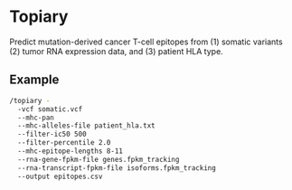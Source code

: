 # Topiary
Predict mutation-derived cancer T-cell epitopes from (1) somatic variants (2) tumor RNA expression data, and (3) patient HLA type.

## Example

```sh
/topiary -
  -vcf somatic.vcf  
  --mhc-pan 
  --mhc-alleles-file patient_hla.txt 
  --filter-ic50 500 
  --filter-percentile 2.0 
  --mhc-epitope-lengths 8-11 
  --rna-gene-fpkm-file genes.fpkm_tracking 
  --rna-transcript-fpkm-file isoforms.fpkm_tracking
  --output epitopes.csv
```

